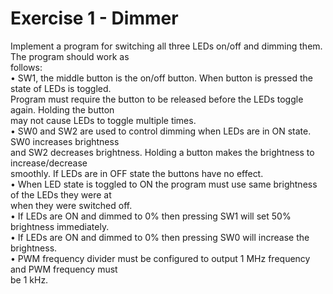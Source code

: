 # Exercise 1 - Dimmer  
  
Implement a program for switching all three LEDs on/off and dimming them. The program should work as  
follows:  
• SW1, the middle button is the on/off button. When button is pressed the state of LEDs is toggled.  
Program must require the button to be released before the LEDs toggle again. Holding the button  
may not cause LEDs to toggle multiple times.  
• SW0 and SW2 are used to control dimming when LEDs are in ON state. SW0 increases brightness  
and SW2 decreases brightness. Holding a button makes the brightness to increase/decrease  
smoothly. If LEDs are in OFF state the buttons have no effect.  
• When LED state is toggled to ON the program must use same brightness of the LEDs they were at  
when they were switched off.  
• If LEDs are ON and dimmed to 0% then pressing SW1 will set 50% brightness immediately.  
• If LEDs are ON and dimmed to 0% then pressing SW0 will increase the brightness.  
• PWM frequency divider must be configured to output 1 MHz frequency and PWM frequency must  
be 1 kHz.  
